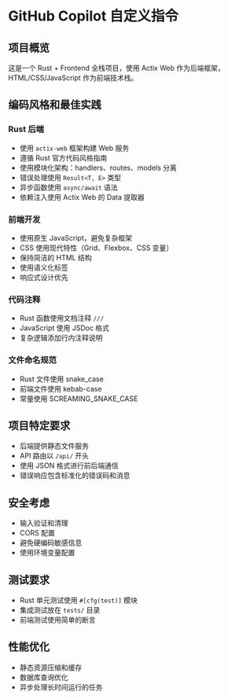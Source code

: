 # GitHub Copilot 自定义指令

## 项目概览
这是一个 Rust + Frontend 全栈项目，使用 Actix Web 作为后端框架，HTML/CSS/JavaScript 作为前端技术栈。

## 编码风格和最佳实践

### Rust 后端
- 使用 `actix-web` 框架构建 Web 服务
- 遵循 Rust 官方代码风格指南
- 使用模块化架构：handlers、routes、models 分离
- 错误处理使用 `Result<T, E>` 类型
- 异步函数使用 `async/await` 语法
- 依赖注入使用 Actix Web 的 Data 提取器

### 前端开发
- 使用原生 JavaScript，避免复杂框架
- CSS 使用现代特性（Grid、Flexbox、CSS 变量）
- 保持简洁的 HTML 结构
- 使用语义化标签
- 响应式设计优先

### 代码注释
- Rust 函数使用文档注释 `///`
- JavaScript 使用 JSDoc 格式
- 复杂逻辑添加行内注释说明

### 文件命名规范
- Rust 文件使用 snake_case
- 前端文件使用 kebab-case
- 常量使用 SCREAMING_SNAKE_CASE

## 项目特定要求
- 后端提供静态文件服务
- API 路由以 `/api/` 开头
- 使用 JSON 格式进行前后端通信
- 错误响应包含标准化的错误码和消息

## 安全考虑
- 输入验证和清理
- CORS 配置
- 避免硬编码敏感信息
- 使用环境变量配置

## 测试要求
- Rust 单元测试使用 `#[cfg(test)]` 模块
- 集成测试放在 `tests/` 目录
- 前端测试使用简单的断言

## 性能优化
- 静态资源压缩和缓存
- 数据库查询优化
- 异步处理长时间运行的任务

